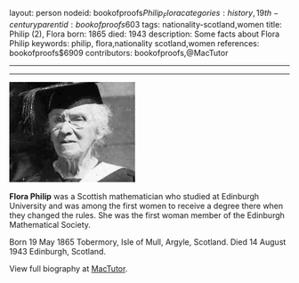 layout: person
nodeid: bookofproofs$Philip_Flora
categories: history,19th-century
parentid: bookofproofs$603
tags: nationality-scotland,women
title: Philip (2), Flora
born: 1865
died: 1943
description: Some facts about Flora Philip
keywords: philip, flora,nationality scotland,women
references: bookofproofs$6909
contributors: bookofproofs,@MacTutor

---


---

![Philip_Flora.jpg](https://github.com/bookofproofs/bookofproofs.github.io/blob/main/_sources/_assets/images/portraits/Philip_Flora.jpg?raw=true)

**Flora Philip** was a Scottish mathematician who studied at Edinburgh University and was among the first women to receive a degree there when they changed the rules. She was the first woman member of the Edinburgh Mathematical Society.

Born 19 May 1865 Tobermory, Isle of Mull, Argyle, Scotland. Died 14 August 1943 Edinburgh, Scotland.


View full biography at [MacTutor](https://mathshistory.st-andrews.ac.uk/Biographies/Philip_Flora/).